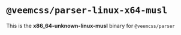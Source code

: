 # `@veemcss/parser-linux-x64-musl`

This is the **x86_64-unknown-linux-musl** binary for `@veemcss/parser`
